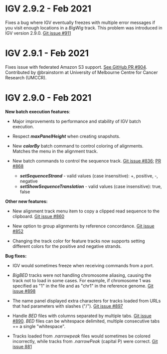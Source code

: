 
# IGV 2.9.2 - Feb 2021

Fixes a bug where IGV eventually freezes with multiple error messages if you visit enough locations in a *BigWig* track. This problem was introduced in IGV version 2.9.0.  [Git issue #911](http://github.com/igvteam/igv/issues/911)

# IGV 2.9.1 - Feb 2021

Fixes issue with federated Amazon S3 support. [See GitHub PR #904](https://github.com/igvteam/igv/pull/904).  Contributed by @brainstorm at University of Melbourne Centre for Cancer Research (UMCCR).

# IGV 2.9.0 - Feb 2021

**New batch execution features**:

* Major improvements to performance and stability of IGV batch execution.

* Respect ***maxPanelHeight*** when creating snapshots.

* New ***colorBy*** batch command to control coloring of alignments. Matches the menu in the alignment track.

* New batch commands to control the sequence track. [Git issue #836](http://github.com/igvteam/igv/issues/836); [PR #868](https://github.com/igvteam/igv/pull/868)
    * ***setSequenceStrand*** - valid values (case insensitive): +, positive, -, negative
    * ***setShowSequenceTranslation*** - valid values (case insensitive): true, false 

**Other new features:**

* New alignment track menu item to copy a clipped read sequence to the clipboard. [Git issue #860](http://github.com/igvteam/igv/issues/860)

* New option to group alignments by reference concordance. [Git issue #852](http://github.com/igvteam/igv/issues/852)

* Changing the track color for feature tracks now supports setting different colors for the positive and negative strands. 

**Bug fixes:**

* IGV would sometimes freeze when receiving commands from a port.

* *BigBED* tracks were not handling chromosome aliasing, causing the track not to load in some cases. For example, if chromosome 1 was specified as "1" in the file and as "chr1" in the reference genome.  [Git issue #898](http://github.com/igvteam/igv/issues/898)

* The name panel displayed extra characters for tracks loaded from URLs that had parameters with slashes ("/"). [Git issue #897](http://github.com/igvteam/igv/issues/897)

* Handle *BED* files with columns separated by multiple tabs. [Git issue #890](http://github.com/igvteam/igv/issues/890).  *BED* files can be whitespace delimited, multiple consecutive tabs == a single "whitespace".

* Tracks loaded from *.narrowpeak* files would sometimes be colored incorrectly, while tracks from *.narrowPeak* (capital P) were correct. [Git issue 881](http://github.com/igvteam/igv/issues/881)
